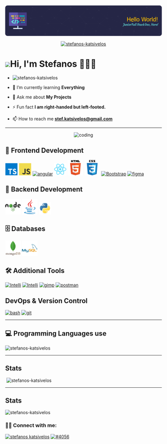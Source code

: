 ![logo](https://github.com/Stefanos-katsivelos/Stefanos-katsivelos/blob/main/github-header-image%20(1).png)

  <p align="center"><a href="https://github.com/ryo-ma/github-profile-trophy"><img src="https://github-profile-trophy.vercel.app/?username=stefanos-katsivelos" alt="stefanos-katsivelos" /></a></p>
   

<h1 align="left"><img src="https://media.giphy.com/media/hvRJCLFzcasrR4ia7z/giphy.gif" width="40px">Hi, I'm Stefanos 👨‍💻‍💼</h1>

- <p align="left"> <img src="https://komarev.com/ghpvc/?username=stefanos-katsivelos&label=Profile%20views&color=0e75b6&style=flat" alt="stefanos-katsivelos" /></p>

- 🌱 I’m currently learning **Everything**

- 💬 Ask me about **My Projects**

- ⚡ Fun fact **I am right-handed but left-footed.**
  
- 📫 How to reach me **stef.katsivelos@gmail.com**
---


<p align="center"><img alt="coding" width= "500" src ="https://user-images.githubusercontent.com/74038190/212750672-2f3f2b50-c84f-4ed8-a60a-849ae69ff9df.gif"/></p>

<h2 align="left">🔧 Frontend Development </h2>
  <a href="https://www.typescriptlang.org/" target="_blank" rel="noreferrer"><img src="https://raw.githubusercontent.com/devicons/devicon/master/icons/typescript/typescript-original.svg" alt="typescript" width="40" height="40"/></a>
  <a href="https://developer.mozilla.org/en-US/docs/Web/JavaScript" target="_blank" rel="noreferrer"><img src="https://raw.githubusercontent.com/devicons/devicon/master/icons/javascript/javascript-original.svg" alt="javascript" width="40" height="40"/></a>
  <a href="https://angular.io" target="_blank" rel="noreferrer"><img src="https://angular.io/assets/images/logos/angular/angular.svg" alt="angular" width="50" height="50"/></a>
 <a href="https://reactjs.org/" target="_blank" rel="noreferrer">
  <img src="https://raw.githubusercontent.com/devicons/devicon/master/icons/react/react-original.svg" alt="react" width="40" height="40"/></a>
  <a href="https://www.w3.org/html/" target="_blank" rel="noreferrer"><img src="https://raw.githubusercontent.com/devicons/devicon/master/icons/html5/html5-original-wordmark.svg" alt="html5" width="50" height="50"/></a>
  <a href="https://www.w3schools.com/css/" target="_blank" rel="noreferrer"><img src="https://raw.githubusercontent.com/devicons/devicon/master/icons/css3/css3-original-wordmark.svg" alt="css3" width="50" height="50"/></a>
  <a href="https://getbootstrap.com" target="_blank" rel="noreferrer"><img src="https://getbootstrap.com/docs/5.3/assets/brand/bootstrap-logo.svg" alt="Bootstrap" width="40" height="40"/></a>
  <a href="https://www.figma.com/" target="_blank" rel="noreferrer"><img src="https://www.vectorlogo.zone/logos/figma/figma-icon.svg" alt="figma" width="40" height="40"/></a>

 
<h2 align="left">📡 Backend Development </h2>
   <a href="https://nodejs.org" target="_blank" rel="noreferrer"><img src="https://raw.githubusercontent.com/devicons/devicon/master/icons/nodejs/nodejs-original-wordmark.svg" alt="nodejs" width="50" height="50"/></a> 
   <a href="https://www.java.com" target="_blank" rel="noreferrer"><img src="https://raw.githubusercontent.com/devicons/devicon/master/icons/java/java-original.svg" alt="java" width="50" height="50"/></a> 
   <a href="https://www.python.org" target="_blank" rel="noreferrer"><img src="https://raw.githubusercontent.com/devicons/devicon/master/icons/python/python-original.svg" alt="python" width="40" height="40"/></a>

 
<h2 align="left">🗄️ Databases </h2>
   <a href="https://www.mongodb.com/" target="_blank" rel="noreferrer"><img src="https://raw.githubusercontent.com/devicons/devicon/master/icons/mongodb/mongodb-original-wordmark.svg" alt="mongodb" width="50" height="50"/></a>
   <a href="https://www.mysql.com/" target="_blank" rel="noreferrer"><img src="https://raw.githubusercontent.com/devicons/devicon/master/icons/mysql/mysql-original-wordmark.svg" alt="mysql" width="50" height="50"/></a> 

<h2 align="left">🛠 Additional Tools </h2>
 <a href="" target="_blank" rel="noreferrer"><img src="https://cdn.jsdelivr.net/gh/devicons/devicon@latest/icons/intellij/intellij-original.svg" alt="Intelli" width="40" height="40"/></a>
 <a href="" target="_blank" rel="noreferrer"><img src="https://cdn.jsdelivr.net/gh/devicons/devicon@latest/icons/vscode/vscode-original.svg" alt="Intelli" width="40" height="40"/></a>
 <a href="" target="_blank" rel="noreferrer"><img src="https://cdn.jsdelivr.net/gh/devicons/devicon@latest/icons/gimp/gimp-original.svg" alt="gimp" width="40" height="40"/></a>
 <a href="https://postman.com" target="_blank" rel="noreferrer"><img src="https://www.vectorlogo.zone/logos/getpostman/getpostman-icon.svg" alt="postman" width="40" height="40"/></a>
          
 <h2 align="left">DevOps & Version Control</h2>
 <a href="" target="_blank" rel="noreferrer"><img src="https://cdn.jsdelivr.net/gh/devicons/devicon@latest/icons/bash/bash-original.svg" alt="bash" width="40" height="40" /></a>
 <a href="https://git-scm.com/" target="_blank" rel="noreferrer"><img src="https://www.vectorlogo.zone/logos/git-scm/git-scm-icon.svg" alt="git" width="40" height="40"/></a>

 ---

<h2 align="left">💻 Programming Languages use</h2>
<p align="left"><img  src="https://github-readme-stats.vercel.app/api/top-langs?username=stefanos-katsivelos&show_icons=true&locale=en&layout=compact" alt="stefanos-katsivelos" /></p>

 ---

<h2>Stats</h2>
 <p align="left">&nbsp;<img src="https://github-readme-stats.vercel.app/api?username=stefanos-katsivelos&show_icons=true&locale=en" alt="stefanos-katsivelos" /></p>

 ---
 
<h2>Stats</h2>
 <p align="left"><img src="https://github-readme-streak-stats.herokuapp.com/?user=stefanos-katsivelos&" alt="stefanos-katsivelos" /></p>

 <h3 align="left">👨‍💻 Connect with me:</h3>
<p align="left">
 <a href="https://www.linkedin.com/in/stefanos-katsivelos-646b37255/" target="blank"><img align="center" src="https://raw.githubusercontent.com/rahuldkjain/github-profile-readme-generator/master/src/images/icons/Social/linked-in-alt.svg" alt="stefanos katsivelos" 
 height="30" width="40" /></a>
 <a href="https://discord.gg/#4056" target="blank"><img align="center" src="https://raw.githubusercontent.com/rahuldkjain/github-profile-readme-generator/master/src/images/icons/Social/discord.svg" alt="#4056" height="40" width="40" /></a>
</p>




